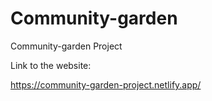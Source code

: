 # Community-garden
Community-garden Project

Link to the website:

https://community-garden-project.netlify.app/ 
